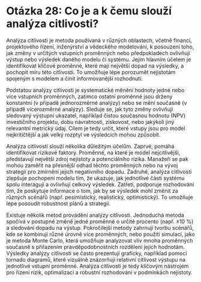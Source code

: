 # Otázka 28: Co je a k čemu slouží analýza citlivosti?

Analýza citlivosti je metoda používaná v různých oblastech, včetně financí, projektového řízení, inženýrství a vědeckého modelování, k posouzení toho, jak změny v určitých vstupních proměnných nebo předpokladech ovlivňují výstup nebo výsledek daného modelu či systému. Jejím hlavním účelem je identifikovat klíčové proměnné, které mají největší dopad na výsledky, a pochopit míru této citlivosti. To umožňuje lépe porozumět nejistotám spojeným s modelem a činit informovanější rozhodnutí.

Podstatou analýzy citlivosti je systematické měnění hodnoty jedné nebo více vstupních proměnných, zatímco ostatní proměnné jsou drženy konstantní (v případě jednorozměrné analýzy) nebo se mění současně (v případě vícerozměrné analýzy). Sleduje se, jak tyto změny ovlivňují sledovaný výstupní ukazatel, například čistou současnou hodnotu (NPV) investičního projektu, dobu návratnosti, ziskovost, nebo jakýkoli jiný relevantní metrický údaj. Cílem je tedy určit, které vstupy jsou pro model nejkritičtější a jak velký rozptyl ve výsledcích mohou způsobit.

Analýza citlivosti slouží několika důležitým účelům. Zaprvé, pomáhá identifikovat rizikové faktory. Proměnné, na které je model nejcitlivější, představují největší zdroj nejistoty a potenciálního rizika. Manažeři se pak mohou zaměřit na přesnější odhad těchto proměnných nebo na vývoj strategií pro zmírnění jejich negativního dopadu. Zadruhé, analýza citlivosti zlepšuje pochopení modelu tím, že ukazuje, jak jednotlivé části systému spolu interagují a ovlivňují celkový výsledek. Zatřetí, podporuje rozhodování tím, že poskytuje informace o tom, jak by se výsledek mohl změnit za různých scénářů (např. pesimistický, realistický, optimistický). To umožňuje lépe posoudit robustnost plánů a strategií.

Existuje několik metod provádění analýzy citlivosti. Jednoduchá metoda spočívá v postupné změně jedné proměnné o určité procento (např. ±10 %) a sledování dopadu na výstup. Pokročilejší metody zahrnují tvorbu scénářů, kde se kombinují různé úrovně více proměnných, nebo použití simulací, jako je metoda Monte Carlo, která umožňuje analyzovat vliv mnoha proměnných současně s přiřazením pravděpodobnostních rozdělení jejich hodnotám. Výsledky analýzy citlivosti se často prezentují graficky, například pomocí tornado diagramů, které vizuálně znázorňují relativní citlivost výstupu na jednotlivé vstupní proměnné. Analýza citlivosti je tedy klíčovým nástrojem pro řízení rizik, optimalizaci a robustní rozhodování v podmínkách nejistoty.
